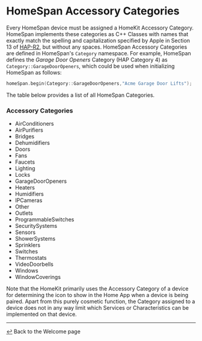 # HomeSpan Accessory Categories

Every HomeSpan device must be assigned a HomeKit Accessory Category. HomeSpan implements these categories as C++ Classes with names that exactly match the spelling and capitalization specified by Apple in Section 13 of [HAP-R2](https://developer.apple.com/homekit/specification/), but without any spaces.  HomeSpan Accessory Categories are defined in HomeSpan's `Category` namespace.  For example, HomeSpan defines the *Garage Door Openers* Category (HAP Category 4) as `Category::GarageDoorOpeners`, which could be used when initializing HomeSpan as follows:

```C++
homeSpan.begin(Category::GarageDoorOpeners,"Acme Garage Door Lifts");
```

The table below provides a list of all HomeSpan Categories.

### Accessory Categories

* AirConditioners
* AirPurifiers
* Bridges
* Dehumidifiers
* Doors
* Fans
* Faucets
* Lighting
* Locks
* GarageDoorOpeners
* Heaters
* Humidifiers
* IPCameras
* Other
* Outlets
* ProgrammableSwitches
* SecuritySystems
* Sensors
* ShowerSystems
* Sprinklers
* Switches
* Thermostats
* VideoDoorbells
* Windows
* WindowCoverings

Note that the HomeKit primarily uses the Accessory Category of a device for determining the icon to show in the Home App when a device is being paired.  Apart from this purely cosmetic function, the Category assigned to a device does not in any way limit which Services or Characteristics can be implemented on that device.

---

[↩️](README.md) Back to the Welcome page

